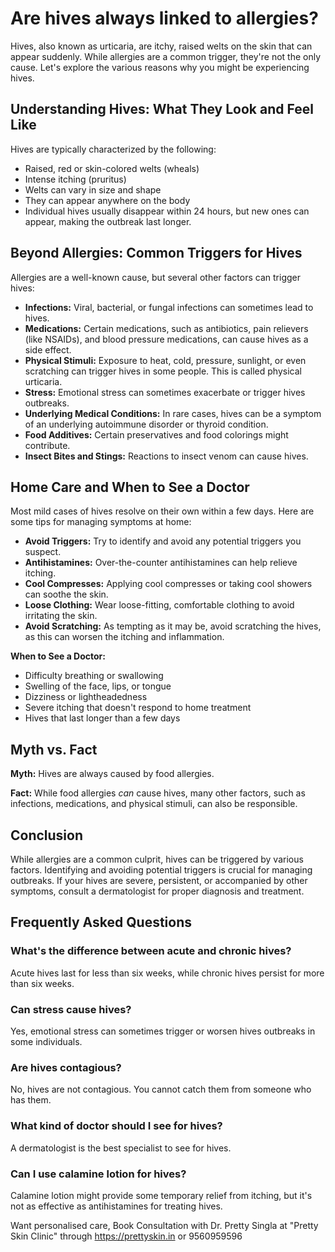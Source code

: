 # Are hives always linked to allergies?

Hives, also known as urticaria, are itchy, raised welts on the skin that can appear suddenly. While allergies are a common trigger, they're not the only cause. Let's explore the various reasons why you might be experiencing hives.

## Understanding Hives: What They Look and Feel Like

Hives are typically characterized by the following:

*   Raised, red or skin-colored welts (wheals)
*   Intense itching (pruritus)
*   Welts can vary in size and shape
*   They can appear anywhere on the body
*   Individual hives usually disappear within 24 hours, but new ones can appear, making the outbreak last longer.

## Beyond Allergies: Common Triggers for Hives

Allergies are a well-known cause, but several other factors can trigger hives:

*   **Infections:** Viral, bacterial, or fungal infections can sometimes lead to hives.
*   **Medications:** Certain medications, such as antibiotics, pain relievers (like NSAIDs), and blood pressure medications, can cause hives as a side effect.
*   **Physical Stimuli:** Exposure to heat, cold, pressure, sunlight, or even scratching can trigger hives in some people. This is called physical urticaria.
*   **Stress:** Emotional stress can sometimes exacerbate or trigger hives outbreaks.
*   **Underlying Medical Conditions:** In rare cases, hives can be a symptom of an underlying autoimmune disorder or thyroid condition.
*   **Food Additives:** Certain preservatives and food colorings might contribute.
*   **Insect Bites and Stings:** Reactions to insect venom can cause hives.

## Home Care and When to See a Doctor

Most mild cases of hives resolve on their own within a few days. Here are some tips for managing symptoms at home:

*   **Avoid Triggers:** Try to identify and avoid any potential triggers you suspect.
*   **Antihistamines:** Over-the-counter antihistamines can help relieve itching.
*   **Cool Compresses:** Applying cool compresses or taking cool showers can soothe the skin.
*   **Loose Clothing:** Wear loose-fitting, comfortable clothing to avoid irritating the skin.
*   **Avoid Scratching:** As tempting as it may be, avoid scratching the hives, as this can worsen the itching and inflammation.

**When to See a Doctor:**

*   Difficulty breathing or swallowing
*   Swelling of the face, lips, or tongue
*   Dizziness or lightheadedness
*   Severe itching that doesn't respond to home treatment
*   Hives that last longer than a few days

## Myth vs. Fact

**Myth:** Hives are always caused by food allergies.

**Fact:** While food allergies *can* cause hives, many other factors, such as infections, medications, and physical stimuli, can also be responsible.

## Conclusion

While allergies are a common culprit, hives can be triggered by various factors. Identifying and avoiding potential triggers is crucial for managing outbreaks. If your hives are severe, persistent, or accompanied by other symptoms, consult a dermatologist for proper diagnosis and treatment.

## Frequently Asked Questions

### What's the difference between acute and chronic hives?

Acute hives last for less than six weeks, while chronic hives persist for more than six weeks.

### Can stress cause hives?

Yes, emotional stress can sometimes trigger or worsen hives outbreaks in some individuals.

### Are hives contagious?

No, hives are not contagious. You cannot catch them from someone who has them.

### What kind of doctor should I see for hives?

A dermatologist is the best specialist to see for hives.

### Can I use calamine lotion for hives?

Calamine lotion might provide some temporary relief from itching, but it's not as effective as antihistamines for treating hives.

Want personalised care, Book Consultation with Dr. Pretty Singla at "Pretty Skin Clinic" through https://prettyskin.in or 9560959596
